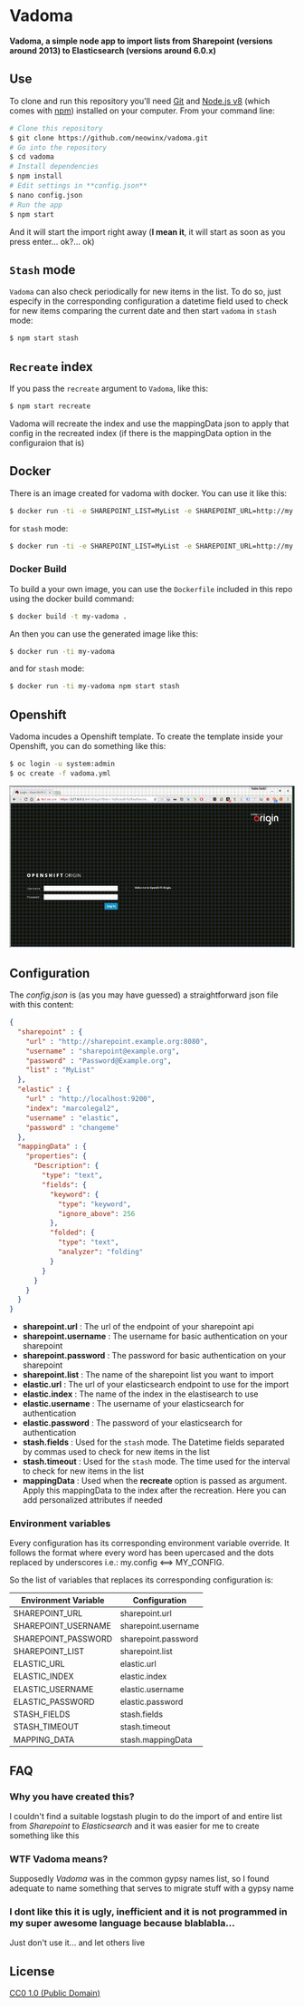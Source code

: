 # Vadoma

**Vadoma, a simple node app to import lists from Sharepoint (versions around 2013) to Elasticsearch (versions around 6.0.x)**

## Use

To clone and run this repository you'll need [Git](https://git-scm.com) and [Node.js v8](https://nodejs.org/en/download/) (which comes with [npm](http://npmjs.com)) installed on your computer. From your command line:

```bash
# Clone this repository
$ git clone https://github.com/neowinx/vadoma.git
# Go into the repository
$ cd vadoma
# Install dependencies
$ npm install
# Edit settings in **config.json**
$ nano config.json
# Run the app
$ npm start
```

And it will start the import right away (**I mean it**, it will start as soon as you press enter... ok?... ok)

## `Stash` mode

`Vadoma` can also check periodically for new items in the list. To do so, just especify in the corresponding configuration a datetime field used to check for new items comparing the current date and then start `vadoma` in `stash` mode:

```bash
$ npm start stash
```

## `Recreate` index

If you pass the `recreate` argument to `Vadoma`, like this:

```bash
$ npm start recreate
```

Vadoma will recreate the index and use the mappingData json to apply that config in the recreated index (if there is the mappingData option in the configuraion that is)

## Docker

There is an image created for vadoma with docker. You can use it like this:

```bash
$ docker run -ti -e SHAREPOINT_LIST=MyList -e SHAREPOINT_URL=http://my.sharepoint.net -e SHAREPOINT_USER=user@my.sharepoint.net -e SHAREPOINT_PASSWORD=My@pass -e ELASTIC_URL=http://localhost:9200 -e ELASTIC_USERNAME=elastic -e ELASTIC_PASSWORD=changeme neowinx/vadoma
```

for `stash` mode:

```bash
$ docker run -ti -e SHAREPOINT_LIST=MyList -e SHAREPOINT_URL=http://my.sharepoint.net -e SHAREPOINT_USER=user@my.sharepoint.net -e SHAREPOINT_PASSWORD=My@pass -e ELASTIC_URL=http://localhost:9200 -e ELASTIC_USERNAME=elastic -e ELASTIC_PASSWORD=changeme neowinx/vadoma npm start stash
```

### Docker Build

To build a your own image, you can use the `Dockerfile` included in this repo using the docker build command:

```bash
$ docker build -t my-vadoma .
```

An then you can use the generated image like this:

```bash
$ docker run -ti my-vadoma
```

and for `stash` mode:

```bash
$ docker run -ti my-vadoma npm start stash
```

## Openshift

Vadoma incudes a Openshift template. To create the template inside your Openshift, you can do something like this:

```bash
$ oc login -u system:admin
$ oc create -f vadoma.yml
```

![Vadoma Template on Openshift](doc/images/openshift.gif)

## Configuration

The _config.json_ is (as you may have guessed) a straightforward json file with this content:

```json
{
  "sharepoint" : {
    "url" : "http://sharepoint.example.org:8080",
    "username" : "sharepoint@example.org",
    "password" : "Password@Example.org",
    "list" : "MyList"
  },
  "elastic" : {
    "url" : "http://localhost:9200",
    "index": "marcolegal2",
    "username" : "elastic",
    "password" : "changeme"
  },
  "mappingData" : {
    "properties": {
      "Description": {
        "type": "text",
        "fields": {
          "keyword": {
            "type": "keyword",
            "ignore_above": 256
          },
          "folded": {
            "type": "text",
            "analyzer": "folding"
          }
        }
      }
    }
  }
}
```

- **sharepoint.url** : The url of the endpoint of your sharepoint api
- **sharepoint.username** : The username for basic authentication on your sharepoint
- **sharepoint.password** : The password for basic authentication on your sharepoint
- **sharepoint.list** : The name of the sharepoint list you want to import
- **elastic.url** : The url of your elasticsearch endpoint to use for the import
- **elastic.index** : The name of the index in the elastisearch to use
- **elastic.username** : The username of your elasticsearch for authentication
- **elastic.password** : The password of your elasticsearch for authentication
- **stash.fields** : Used for the `stash` mode. The Datetime fields separated by commas used to check for new items in the list
- **stash.timeout** : Used for the `stash` mode. The time used for the interval to check for new items in the list
- **mappingData** : Used when the **recreate** option is passed as argument. Apply this mappingData to the index after the recreation. Here you can add personalized attributes if needed

### Environment variables

Every configuration has its corresponding environment variable override. It follows the format where every word has been upercased and the dots replaced by underscores i.e.: my.config <==> MY_CONFIG.

So the list of variables that replaces its corresponding configuration is:

| Environment Variable 	| Configuration        	|
|---------------------	|---------------------	|
| SHAREPOINT_URL      	| sharepoint.url      	|
| SHAREPOINT_USERNAME 	| sharepoint.username 	|
| SHAREPOINT_PASSWORD 	| sharepoint.password 	|
| SHAREPOINT_LIST     	| sharepoint.list     	|
| ELASTIC_URL         	| elastic.url         	|
| ELASTIC_INDEX        	| elastic.index        	|
| ELASTIC_USERNAME    	| elastic.username    	|
| ELASTIC_PASSWORD    	| elastic.password    	|
| STASH_FIELDS         	| stash.fields        	|
| STASH_TIMEOUT       	| stash.timeout       	|
| MAPPING_DATA       	  | stash.mappingData    	|

## FAQ

### Why you have created this?

I couldn't find a suitable logstash plugin to do the import of and entire list from _Sharepoint_ to _Elasticsearch_ and it was easier for me to create something like this

### WTF Vadoma means?

Supposedly *Vadoma* was in the common gypsy names list, so I found adequate to name something that serves to migrate stuff with a gypsy name

### I dont like this it is ugly, inefficient and it is not programmed in my super awesome language because blablabla...

Just don't use it... and let others live

## License

[CC0 1.0 (Public Domain)](LICENSE.md)
